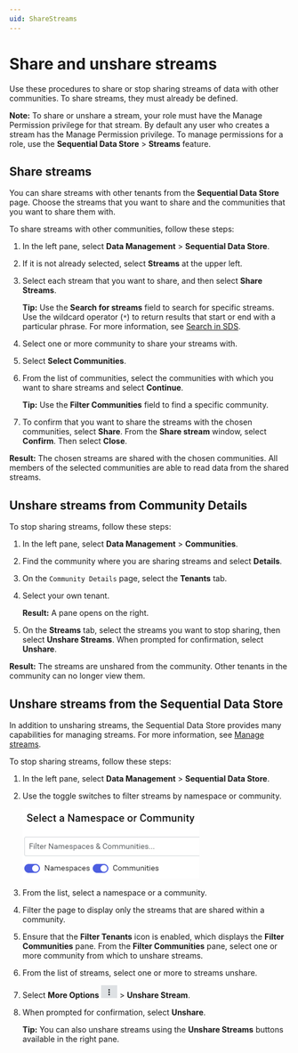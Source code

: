 ```yaml
---
uid: ShareStreams
---
```


# Share and unshare streams

Use these procedures to share or stop sharing streams of data with other communities. To share streams, they must already be defined.

**Note:** To share or unshare a stream, your role must have the Manage Permission privilege for that stream. By default any user who creates a stream has the Manage Permission privilege. To manage permissions for a role, use the **Sequential Data Store** > **Streams** feature.

## Share streams

You can share streams with other tenants from the **Sequential Data Store** page. Choose the streams that you want to share and the communities that you want to share them with. 

To share streams with other communities, follow these steps:

1. In the left pane, select **Data Management** > **Sequential Data Store**.

1. If it is not already selected, select **Streams** at the upper left.

1. Select each stream that you want to share, and then select **Share Streams**.

    **Tip:** Use the **Search for streams** field to search for specific streams. Use the wildcard operator (`*`) to return results that start or end with a particular phrase. For more information, see [Search in SDS](xref:sdsSearching).

1. Select one or more community to share your streams with.

1. Select **Select Communities**.

1. From the list of communities, select the communities with which you want to share streams and select **Continue**. 

    **Tip:** Use the **Filter Communities** field to find a specific community.
    
1. To confirm that you want to share the streams with the chosen communities, select **Share**. From the **Share stream** window, select **Confirm**. Then select **Close**.

**Result:** The chosen streams are shared with the chosen communities. All members of the selected communities are able to read data from the shared streams.

## Unshare streams from Community Details

To stop sharing streams, follow these steps:

1. In the left pane, select **Data Management** > **Communities**.

1. Find the community where you are sharing streams and select **Details**.

1. On the `Community Details` page, select the **Tenants** tab.

1. Select your own tenant.

   **Result:** A pane opens on the right.

1. On the **Streams** tab, select the streams you want to stop sharing, then select **Unshare Streams**. When prompted for confirmation, select **Unshare**.

**Result:** The streams are unshared from the community. Other tenants in the community can no longer view them.

## Unshare streams from the Sequential Data Store

In addition to unsharing streams, the Sequential Data Store provides many capabilities for managing streams. For more information, see [Manage streams](xref:manage-streams).

To stop sharing streams, follow these steps:

1. In the left pane, select **Data Management** > **Sequential Data Store**.

1. Use the toggle switches to filter streams by namespace or community.

   ![Toggle switches](images\namespace-communities-switches.png)

1. From the list, select a namespace or a community.

1. Filter the page to display only the streams that are shared within a community.

1. Ensure that the **Filter Tenants** icon is enabled, which displays the **Filter Communities** pane. From the **Filter Communities** pane, select one or more community from which to unshare streams.

1. From the list of streams, select one or more to streams unshare. 

1. Select **More Options** ![More Options](images/more-options.png "More Options") > **Unshare Stream**. 

1. When prompted for confirmation, select **Unshare**.

    **Tip:** You can also unshare streams using the **Unshare Streams** buttons available in the right pane.

